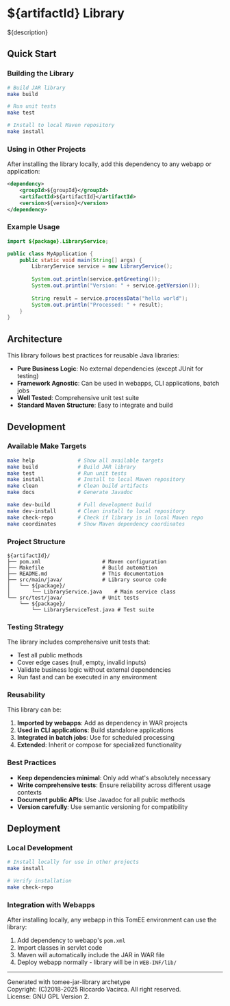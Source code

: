 # ${artifactId} Library

${description}

## Quick Start

### Building the Library

```bash
# Build JAR library
make build

# Run unit tests
make test

# Install to local Maven repository
make install
```

### Using in Other Projects

After installing the library locally, add this dependency to any webapp or application:

```xml
<dependency>
    <groupId>${groupId}</groupId>
    <artifactId>${artifactId}</artifactId>
    <version>${version}</version>
</dependency>
```

### Example Usage

```java
import ${package}.LibraryService;

public class MyApplication {
    public static void main(String[] args) {
        LibraryService service = new LibraryService();
        
        System.out.println(service.getGreeting());
        System.out.println("Version: " + service.getVersion());
        
        String result = service.processData("hello world");
        System.out.println("Processed: " + result);
    }
}
```

## Architecture

This library follows best practices for reusable Java libraries:

- **Pure Business Logic**: No external dependencies (except JUnit for testing)
- **Framework Agnostic**: Can be used in webapps, CLI applications, batch jobs
- **Well Tested**: Comprehensive unit test suite
- **Standard Maven Structure**: Easy to integrate and build

## Development

### Available Make Targets

```bash
make help              # Show all available targets
make build             # Build JAR library
make test              # Run unit tests
make install           # Install to local Maven repository
make clean             # Clean build artifacts
make docs              # Generate Javadoc

make dev-build         # Full development build
make dev-install       # Clean install to local repository
make check-repo        # Check if library is in local Maven repo
make coordinates       # Show Maven dependency coordinates
```

### Project Structure

```
${artifactId}/
├── pom.xml                    # Maven configuration
├── Makefile                   # Build automation
├── README.md                  # This documentation
├── src/main/java/             # Library source code
│   └── ${package}/
│       └── LibraryService.java    # Main service class
└── src/test/java/             # Unit tests
    └── ${package}/
        └── LibraryServiceTest.java # Test suite
```

### Testing Strategy

The library includes comprehensive unit tests that:

- Test all public methods
- Cover edge cases (null, empty, invalid inputs)
- Validate business logic without external dependencies
- Run fast and can be executed in any environment

### Reusability

This library can be:

1. **Imported by webapps**: Add as dependency in WAR projects
2. **Used in CLI applications**: Build standalone applications
3. **Integrated in batch jobs**: Use for scheduled processing
4. **Extended**: Inherit or compose for specialized functionality

### Best Practices

- **Keep dependencies minimal**: Only add what's absolutely necessary
- **Write comprehensive tests**: Ensure reliability across different usage contexts
- **Document public APIs**: Use Javadoc for all public methods
- **Version carefully**: Use semantic versioning for compatibility

## Deployment

### Local Development

```bash
# Install locally for use in other projects
make install

# Verify installation
make check-repo
```

### Integration with Webapps

After installing locally, any webapp in this TomEE environment can use the library:

1. Add dependency to webapp's `pom.xml`
2. Import classes in servlet code
3. Maven will automatically include the JAR in WAR file
4. Deploy webapp normally - library will be in `WEB-INF/lib/`

---

Generated with tomee-jar-library archetype  
Copyright: (C)2018-2025 Riccardo Vacirca. All right reserved.  
License: GNU GPL Version 2.